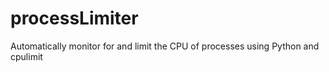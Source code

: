 # processLimiter
Automatically monitor for and limit the CPU of processes using Python and cpulimit
